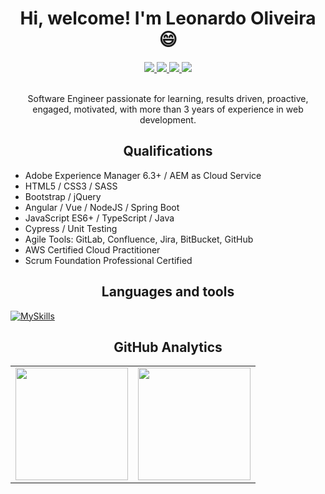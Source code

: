 <h1 align="center">Hi, welcome! I'm Leonardo Oliveira 😄</h1>
<div align="center"> 
	<a href = "mailto:leonardooliveiras010@gmail.com">
		<img src="https://img.shields.io/badge/-Gmail-%23333?style=for-the-badge&logo=gmail&logoColor=white" target="_blank">
	</a>
  	<a href="https://www.linkedin.com/in/leonardo-oliveiras010" target="_blank">
		<img src="https://img.shields.io/badge/-LinkedIn-%230077B5?style=for-the-badge&logo=linkedin&logoColor=white" target="_blank">
	</a> 
	 <a href="https://www.linkedin.com/in/leonardo-oliveiras010" target="_blank">
		<img src="https://img.shields.io/badge/-Whatsapp-%128C7E?style=for-the-badge&logo=whatsapp&logoColor=white" target="_blank">
	</a> 
	<a>
		<img src="https://komarev.com/ghpvc/?username=leonardo-oliveiras&label=PROFILE+VIEWS&style=for-the-badge">
	</a> 
</div>
<br/>

<p align="center"> Software Engineer passionate for learning, results driven, proactive, engaged, motivated, with more than 3 years of experience in web development. </p>

<h2 align="center"> Qualifications </h2>

<ul >
  <li>Adobe Experience Manager 6.3+ / AEM as Cloud Service</li>
  <li>HTML5 / CSS3 / SASS</li>
  <li>Bootstrap / jQuery</li>
  <li>Angular / Vue / NodeJS / Spring Boot</li>
  <li>JavaScript ES6+ / TypeScript / Java</li>
  <li>Cypress / Unit Testing</li>
  <li>Agile Tools: GitLab, Confluence, Jira, BitBucket, GitHub</li>
  <li>AWS Certified Cloud Practitioner</li>
  <li>Scrum Foundation Professional Certified</li>
</ul>
	
<h2 align="center">Languages and tools</h2>

[![MySkills](https://skillicons.dev/icons?i=html,css,sass,figma,bootstrap,vue,angular,jquery,js,ts,java,spring,hibernate,mysql,mongodb,heroku,firebase,aws,azure,docker,vscode,eclipse,idea,linux&perline=24)](https://skillicons.dev)

  <h2 align="center">GitHub Analytics</h2>
  
  <table align="center">
  <tr>
    <td align="center">
      <img height="180em" align="center" src="https://github-readme-stats.vercel.app/api?username=leonardo-oliveiras&show_icons=true&theme=highcontrast&include_all_commits=true&count_private=true">
    </td>
    <td align="center">
	<img height="180em" align="center" src="https://github-readme-stats.vercel.app/api/top-langs/?username=leonardo-oliveiras&&layout=compact&hide=shell&theme=highcontrast">  
    </td>
  </tr>
<!--   <tr align="center">
       <td align="center" colspan="2">
	<img height="180em" align="center" src="https://github-readme-streak-stats.herokuapp.com/?user=leonardo-oliveiras&theme=tokyonight">  
    </td>
   </tr>
-->
</table>
